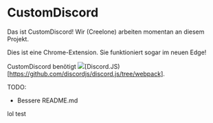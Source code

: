 # CustomDiscord
Das ist CustomDiscord! Wir (Creelone) arbeiten momentan an diesem Projekt.

Dies ist eine Chrome-Extension.
Sie funktioniert sogar im neuen Edge!

CustomDiscord benötigt ![](https://discord.js.org/favicon.ico)[Discord.JS)[https://github.com/discordjs/discord.js/tree/webpack].


TODO:
* Bessere README.md

lol test
